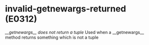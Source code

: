 # invalid-getnewargs-returned (E0312)

*\_\_getnewargs\_\_ does not return a tuple* Used when a
\_\_getnewargs\_\_ method returns something which is not a tuple
